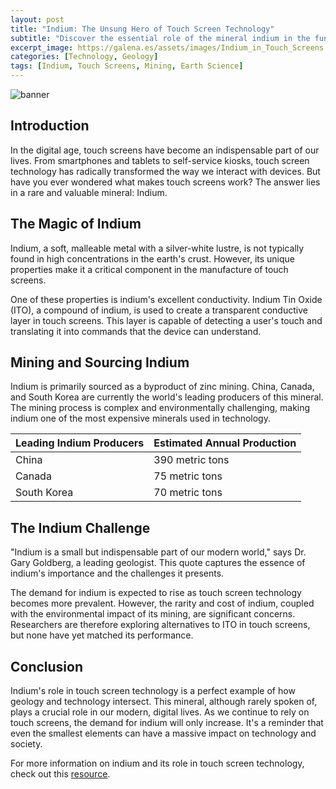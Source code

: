 ```yaml
---
layout: post
title: "Indium: The Unsung Hero of Touch Screen Technology"
subtitle: "Discover the essential role of the mineral indium in the functioning and efficiency of touch screen technology."
excerpt_image: https://galena.es/assets/images/Indium_in_Touch_Screens.png
categories: [Technology, Geology]
tags: [Indium, Touch Screens, Mining, Earth Science]
---
```


![banner](https://galena.es/assets/images/Indium_in_Touch_Screens.png "Close-up of a touch screen displaying vibrant graphics, with a focus on indium's role in its technology; the image highlights the connection between the mineral and modern electronics, appealing to geology enthusiasts and earth science readers.")

## Introduction

In the digital age, touch screens have become an indispensable part of our lives. From smartphones and tablets to self-service kiosks, touch screen technology has radically transformed the way we interact with devices. But have you ever wondered what makes touch screens work? The answer lies in a rare and valuable mineral: Indium.

## The Magic of Indium

Indium, a soft, malleable metal with a silver-white lustre, is not typically found in high concentrations in the earth's crust. However, its unique properties make it a critical component in the manufacture of touch screens.

One of these properties is indium's excellent conductivity. Indium Tin Oxide (ITO), a compound of indium, is used to create a transparent conductive layer in touch screens. This layer is capable of detecting a user's touch and translating it into commands that the device can understand.

## Mining and Sourcing Indium

Indium is primarily sourced as a byproduct of zinc mining. China, Canada, and South Korea are currently the world's leading producers of this mineral. The mining process is complex and environmentally challenging, making indium one of the most expensive minerals used in technology.

| Leading Indium Producers | Estimated Annual Production |
| ------------------------ | ------------------------ |
| China                   | 390 metric tons         |
| Canada                  | 75 metric tons          |
| South Korea             | 70 metric tons          |

## The Indium Challenge

"Indium is a small but indispensable part of our modern world," says Dr. Gary Goldberg, a leading geologist. This quote captures the essence of indium's importance and the challenges it presents.

The demand for indium is expected to rise as touch screen technology becomes more prevalent. However, the rarity and cost of indium, coupled with the environmental impact of its mining, are significant concerns. Researchers are therefore exploring alternatives to ITO in touch screens, but none have yet matched its performance.

## Conclusion

Indium's role in touch screen technology is a perfect example of how geology and technology intersect. This mineral, although rarely spoken of, plays a crucial role in our modern, digital lives. As we continue to rely on touch screens, the demand for indium will only increase. It's a reminder that even the smallest elements can have a massive impact on technology and society.

For more information on indium and its role in touch screen technology, check out this [resource](https://www.mineralseducationcoalition.org/minerals-database/indium/).